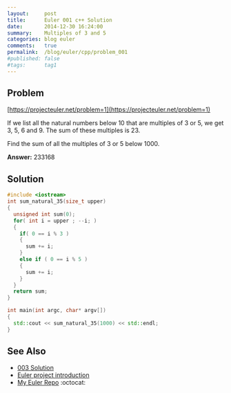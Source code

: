 ```yaml
---
layout:     post
title:      Euler 001 c++ Solution
date:       2014-12-30 16:24:00
summary:    Multiples of 3 and 5
categories: blog euler
comments:   true
permalink:  /blog/euler/cpp/problem_001
#published: false
#tags:      tag1
---
```


## Problem

[https://projecteuler.net/problem=1](https://projecteuler.net/problem=1)

If we list all the natural numbers below 10 that are multiples of 3 or 5, we get 3, 5, 6 and 9. The sum of these multiples is 23.

Find the sum of all the multiples of 3 or 5 below 1000.

**Answer:** 233168

## Solution

```cpp
#include <iostream>
int sum_natural_35(size_t upper)
{
  unsigned int sum(0);
  for( int i = upper ; --i; )
  {
    if( 0 == i % 3 )
    {
      sum += i;
    }
    else if ( 0 == i % 5 )
    {
      sum += i;
    }
  }
  return sum;
}

int main(int argc, char* argv[])
{
  std::cout << sum_natural_35(1000) << std::endl;
}
```

## See Also
* [003 Solution]({{site.baseurl}}/blog/euler/cpp/problem_003)
* [Euler project introduction]({{site.baseurl}}/blog/euler/introduction)
* [My Euler Repo](https://github.com/tvarley/euler) :octocat:

